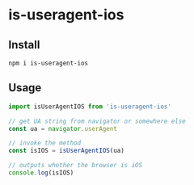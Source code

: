 # is-useragent-ios

## Install

```
npm i is-useragent-ios
```


## Usage

```javascript
import isUserAgentIOS from 'is-useragent-ios'

// get UA string from navigator or somewhere else
const ua = navigator.userAgent

// invoke the method
const isIOS = isUserAgentIOS(ua)

// outputs whether the browser is iOS
console.log(isIOS)

```
